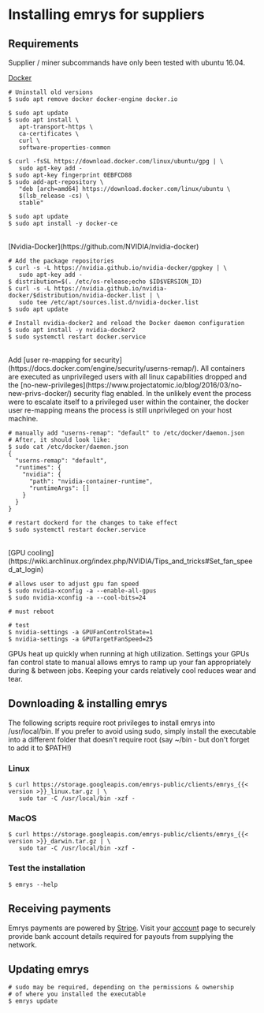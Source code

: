 # Installing emrys for suppliers

## Requirements
Supplier / miner subcommands have only been tested with ubuntu 16.04.

[Docker](https://docs.docker.com/install/linux/docker-ce/ubuntu/)
    
    # Uninstall old versions
    $ sudo apt remove docker docker-engine docker.io

    $ sudo apt update
    $ sudo apt install \
       apt-transport-https \
       ca-certificates \
       curl \
       software-properties-common
        
    $ curl -fsSL https://download.docker.com/linux/ubuntu/gpg | \
       sudo apt-key add -
    $ sudo apt-key fingerprint 0EBFCD88
    $ sudo add-apt-repository \
       "deb [arch=amd64] https://download.docker.com/linux/ubuntu \
       $(lsb_release -cs) \
       stable"

    $ sudo apt update
    $ sudo apt install -y docker-ce

<br>
[Nvidia-Docker](https://github.com/NVIDIA/nvidia-docker)

    # Add the package repositories
    $ curl -s -L https://nvidia.github.io/nvidia-docker/gpgkey | \
       sudo apt-key add -
    $ distribution=$(. /etc/os-release;echo $ID$VERSION_ID)
    $ curl -s -L https://nvidia.github.io/nvidia-docker/$distribution/nvidia-docker.list | \
       sudo tee /etc/apt/sources.list.d/nvidia-docker.list
    $ sudo apt update

    # Install nvidia-docker2 and reload the Docker daemon configuration
    $ sudo apt install -y nvidia-docker2
    $ sudo systemctl restart docker.service

<br>
Add [user re-mapping for security](https://docs.docker.com/engine/security/userns-remap/). All containers are executed as unprivileged users with all linux capabilities dropped and the [no-new-privileges](https://www.projectatomic.io/blog/2016/03/no-new-privs-docker/) security flag enabled. In the unlikely event the process were to escalate itself to a privileged user within the container, the docker user re-mapping means the process is still unprivileged on your host machine.

    # manually add "userns-remap": "default" to /etc/docker/daemon.json
    # After, it should look like: 
    $ sudo cat /etc/docker/daemon.json
    {
      "userns-remap": "default",
      "runtimes": {
        "nvidia": {
          "path": "nvidia-container-runtime",
          "runtimeArgs": []
        }
      }
    }

    # restart dockerd for the changes to take effect
    $ sudo systemctl restart docker.service


<br>
[GPU cooling](https://wiki.archlinux.org/index.php/NVIDIA/Tips_and_tricks#Set_fan_speed_at_login)

    # allows user to adjust gpu fan speed
    $ sudo nvidia-xconfig -a --enable-all-gpus
    $ sudo nvidia-xconfig -a --cool-bits=24

    # must reboot

    # test
    $ nvidia-settings -a GPUFanControlState=1
    $ nvidia-settings -a GPUTargetFanSpeed=25

GPUs heat up quickly when running at high utilization. Settings your GPUs fan control state to manual
allows emrys to ramp up your fan appropriately during & between jobs. Keeping your cards
relatively cool reduces wear and tear.

## Downloading & installing emrys

The following scripts require root privileges to install emrys into /usr/local/bin. If you prefer to avoid 
using sudo, simply install the executable into a different folder that doesn't require root (say ~/bin - 
but don't forget to add it to $PATH!)

### Linux

    $ curl https://storage.googleapis.com/emrys-public/clients/emrys_{{< version >}}_linux.tar.gz | \
       sudo tar -C /usr/local/bin -xzf -

### MacOS

    $ curl https://storage.googleapis.com/emrys-public/clients/emrys_{{< version >}}_darwin.tar.gz | \
       sudo tar -C /usr/local/bin -xzf -

### Test the installation

    $ emrys --help

## Receiving payments
Emrys payments are powered by [Stripe](https://stripe.com). Visit your [account](https://www.emrys.io/account) page to securely provide bank account details required for payouts from supplying the network.

## Updating emrys

    # sudo may be required, depending on the permissions & ownership 
    # of where you installed the executable
    $ emrys update
